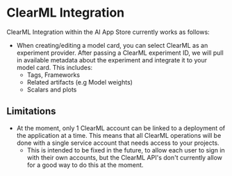 # ClearML Integration
ClearML Integration within the AI App Store currently works as follows:
- When creating/editing a model card, you can select ClearML as an experiment provider. After passing a ClearML experiment ID, we will pull in available metadata about the experiment and integrate it to your model card. This includes:
   - Tags, Frameworks
   - Related artifacts (e.g Model weights)
   - Scalars and plots

## Limitations
- At the moment, only 1 ClearML account can be linked to a deployment of the application at a time. This means that all ClearML operations will be done with a single service account that needs access to your projects. 
  - This is intended to be fixed in the future, to allow each user to sign in with their own accounts, but the ClearML API's don't currently allow for a good way to do this at the moment.